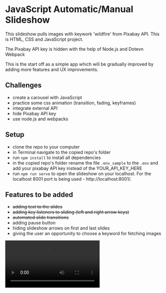 # JavaScript Automatic/Manual Slideshow


This slideshow pulls images with keywork 'wildfire' from Pixabay API.
This is HTML, CSS and JavaScript project.

The Pixabay API key is hidden with the help of Node.js and Dotevn Webpack

This is the start off as a simple app which will be gradually improved by adding more features and UX improvements.

## Challenges

 - create a carousel with JavaScript
 - practice some css animation (transition, fading, keyframes)
 - integrate external API
 - hide Pixabay API key
 - use node.js and webpacks
 
## Setup

 - clone the repo to your computer
 - in Terminal navigate to the copied repo's folder
 - run `npm install` to install all dependencies
 - in the copied repo's folder rename the file `.env_sample` to the `.env` and add your pixabay API key instead of the YOUR_API_KEY_HERE
 - run `npm run serve` to open the slideshow on your localhost.
For the localhost 8001 port is being used - http://localhost:8001/.


## Features to be added

 - ~~adding text to the slides~~
 - ~~adding key listeners to sliding (left and right arrow keys)~~
 - ~~automated slide transitions~~
 - adding pause button
 - hiding slideshow arrows on first and last slides
 - giving the user an opportunity to choose a keyword for fetching images


![](img/slideshow.webm)